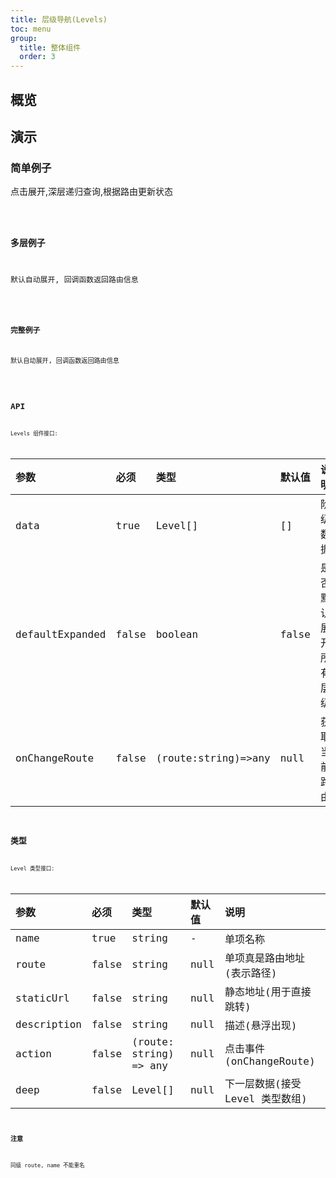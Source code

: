 ```yaml
---
title: 层级导航(Levels)
toc: menu
group:
  title: 整体组件
  order: 3
---
```


## 概览

## 演示

### 简单例子

点击展开,深层递归查询,根据路由更新状态

<code src="@/components/levels/demo/demo-simple.tsx" />

### 多层例子

默认自动展开, 回调函数返回路由信息

<code src="@/components/levels/demo/demo.tsx" />

### 完整例子

默认自动展开, 回调函数返回路由信息

<code src="@/components/levels/demo/demo-complex.tsx" />

## API

Levels 组件接口:

| 参数            | 必须  | 类型                | 默认值 | 说明                  |
| :-------------- | :---- | :------------------ | :----- | :-------------------- |
| data            | true  | Level[]             | []     | 阶级数据              |
| defaultExpanded | false | boolean             | false  | 是否 默认展开所有层级 |
| onChangeRoute   | false | (route:string)=>any | null   | 获取当前路由          |

## 类型

Level 类型接口:

| 参数        | 必须  | 类型                   | 默认值 | 说明                            |
| :---------- | :---- | :--------------------- | :----- | :------------------------------ |
| name        | true  | string                 | -      | 单项名称                        |
| route       | false | string                 | null   | 单项真是路由地址(表示路径)      |
| staticUrl   | false | string                 | null   | 静态地址(用于直接跳转)          |
| description | false | string                 | null   | 描述(悬浮出现)                  |
| action      | false | (route: string) => any | null   | 点击事件(onChangeRoute)         |
| deep        | false | Level[]                | null   | 下一层数据(接受 Level 类型数组) |

### 注意

同级 route, name 不能重名
